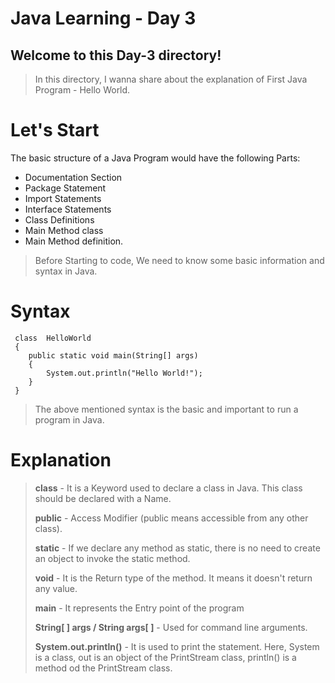 # Java Learning - Day 3

## Welcome to this Day-3 directory!

> In this directory, I wanna share about the explanation of First Java Program - Hello World.

# Let's Start

  The basic structure of a Java Program would have the following Parts:

-   Documentation Section
-   Package Statement
-   Import Statements
-   Interface Statements
-   Class Definitions
-   Main Method class
-   Main Method definition.


> Before Starting to code, We need to know some basic information and syntax in Java.

# Syntax 
  
     class  HelloWorld 
     {
        public static void main(String[] args)
        {
            System.out.println("Hello World!");
        }
     }

> The above mentioned syntax is the basic and important to run a program in Java. 

# Explanation

> **class** - It is a Keyword used to declare a class in Java. This class should be declared with a Name.
> 
> **public**  - Access Modifier (public means accessible from any other class).
> 
> **static**  - If we declare any method as static, there is no need to create an object to invoke the static method.
>
> **void** - It is the Return type of the method. It means it doesn't return any value.
>
> **main** - It represents the Entry point of the program
>
> **String[ ] args / String args[ ]** - Used for command line arguments.
>
> **System.out.println()** - It is used to print the statement. Here, System is a class, out is an object of the PrintStream class, println() is a method od the PrintStream class.
